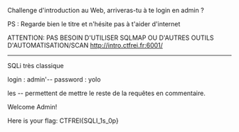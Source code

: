 Challenge d'introduction au Web, arriveras-tu à te login en admin ?

PS : Regarde bien le titre et n'hésite pas à t'aider d'internet

ATTENTION: PAS BESOIN D'UTILISER SQLMAP OU D'AUTRES OUTILS D'AUTOMATISATION/SCAN
http://intro.ctfrei.fr:6001/ 

---------------------

SQLi très classique

login : admin'--
password : yolo

les -- permettent de mettre le reste de la requêtes en commentaire.

Welcome Admin!

Here is your flag: CTFREI{SQLI_1s_0p}
